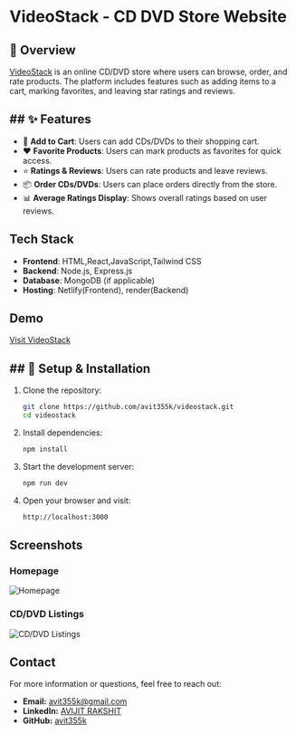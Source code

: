 
# VideoStack - CD DVD Store Website

## 📌 Overview
[VideoStack](https://videostack-ecommerce.netlify.app) is an online CD/DVD store where users can browse, order, and rate products. The platform includes features such as adding items to a cart, marking favorites, and leaving star ratings and reviews.



## ## ✨ Features
- 🛒 **Add to Cart**: Users can add CDs/DVDs to their shopping cart.
- ❤️ **Favorite Products**: Users can mark products as favorites for quick access.
- ⭐ **Ratings & Reviews**: Users can rate products and leave reviews.
- 📦 **Order CDs/DVDs**: Users can place orders directly from the store.
- 📊 **Average Ratings Display**: Shows overall ratings based on user reviews.
## Tech Stack

- **Frontend**: HTML,React,JavaScript,Tailwind CSS
- **Backend**: Node.js, Express.js
- **Database**: MongoDB (if applicable)
- **Hosting**: Netlify(Frontend), render(Backend)
## Demo

[Visit VideoStack](https://videostack-ecommerce.netlify.app)


## ## 🔧 Setup & Installation
1. Clone the repository:
   ```sh
   git clone https://github.com/avit355k/videostack.git
   cd videostack
   ```
2. Install dependencies:
   ```sh
   npm install
   ```
3. Start the development server:
   ```sh
   npm run dev
   ```
4. Open your browser and visit:
   ```sh
   http://localhost:3000
## Screenshots

### Homepage
![Homepage](https://github.com/user-attachments/assets/2245ff8b-0be7-4721-971c-808e3cf85689)

### CD/DVD Listings      
![CD/DVD Listings](https://github.com/user-attachments/assets/5930db78-ab19-404b-8a74-a9301edad0b7)

## Contact
For more information or questions, feel free to reach out:

- **Email:** avit355k@gmail.com
- **LinkedIn:** [AVIJIT RAKSHIT](https://www.linkedin.com/in/avit355k/)
- **GitHub:** [avit355k](https://github.com/avit355k)
